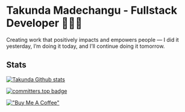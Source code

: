 # Takunda Madechangu - Fullstack Developer 👨🏾‍💻
Creating work that positively impacts and empowers people — I did it yesterday, I’m doing it today, and I’ll continue doing it tomorrow.

## Stats
 [![Takunda Github stats](https://github-readme-streak-stats.herokuapp.com/?user=takumade&theme=tokyonight)]()

 [![committers.top badge](https://user-badge.committers.top/zimbabwe/USERNAME.svg)](https://user-badge.committers.top/zimbabwe/USERNAME)


[!["Buy Me A Coffee"](https://www.buymeacoffee.com/assets/img/custom_images/orange_img.png)](https://www.buymeacoffee.com/takucoder)


